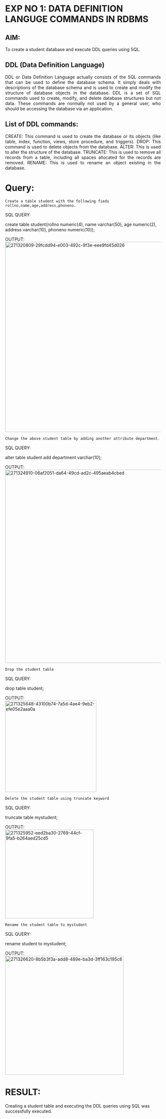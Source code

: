 
# EXP NO 1: DATA DEFINITION LANGUGE COMMANDS IN RDBMS

## AIM:
To create a student database and execute DDL queries using SQL.


## DDL (Data Definition Language)
<div align="justify">
DDL or Data Definition Language actually consists of the SQL commands that can be used to define the database schema. It simply deals with descriptions of the database schema and is used to create and modify the structure of database objects in the database. DDL is a set of SQL commands used to create, modify, and delete database structures but not data. These commands are normally not used by a general user, who should be accessing the database via an application.
</div>
 
## List of DDL commands: 
<div align="justify">
CREATE: This command is used to create the database or its objects (like table, index, function, views, store procedure, and triggers).
DROP: This command is used to delete objects from the database.
ALTER: This is used to alter the structure of the database.
TRUNCATE: This is used to remove all records from a table, including all spaces allocated for the records are removed.
RENAME: This is used to rename an object existing in the database.
</div>

# Query:

    Create a table student with the following fieds rollno,name,age,address,phoneno.

SQL QUERY:

create table student(rollno numeric(4), name varchar(50), age numeric(2), address varchar(10), phoneno numeric(10));

OUTPUT:
<br>
<img width="613" alt="271320809-29fcdd94-e003-492c-9f3e-eee9fd45d026" src="https://github.com/thrikesh/G2_DBMS/assets/119576222/8ba046a9-afbf-4731-a44f-4f2aa4d74612">


    Change the above student table by adding another attribute department.

SQL QUERY:

alter table student add department varchar(10);

OUTPUT:
<br>
<img width="623" alt="271324910-06af2051-da64-49cd-ad2c-495aeab4cbed" src="https://github.com/thrikesh/G2_DBMS/assets/119576222/78924492-d26a-4d8f-be5d-f03ea0351a7f">



    Drop the student table

SQL QUERY:

drop table student;

OUTPUT:
<br>
<img width="295" alt="271325648-43100b74-7a5d-4ae4-9eb2-efe05e2aaa0a" src="https://github.com/thrikesh/G2_DBMS/assets/119576222/5536ec1f-e553-455a-98f0-5c85daaec0a2">


    Delete the student table using truncate keyword

SQL QUERY:

truncate table mystudent;

OUTPUT:
<br>
<img width="286" alt="271325952-eed2ba30-2769-44cf-9fa5-b264aed25cd5" src="https://github.com/thrikesh/G2_DBMS/assets/119576222/76ac61ef-3927-4f59-b027-2044a8e297cd">


    Rename the student table to mystudent

SQL QUERY:

rename student to mystudent;

OUTPUT:
<br>
<img width="383" alt="271326620-8b5b3f3a-add8-489e-ba3d-3ff163c195c6" src="https://github.com/thrikesh/G2_DBMS/assets/119576222/c0828cad-f7f2-4e63-a0ef-d634a6d62be4">

# RESULT:
Creating a student table and executing the DDL queries using SQL was successfully executed.
